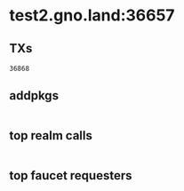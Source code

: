 # test2.gno.land:36657

## TXs
```
36868
```

## addpkgs
```
```

## top realm calls
```
```

## top faucet requesters
```
```

